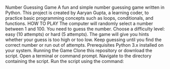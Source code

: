 Number Guessing Game
A fun and simple number guessing game written in Python. This project is created by Aaryan Gupta, a learning coder, to practice basic programming concepts such as loops, conditionals, and functions.
HOW TO PLAY
The computer will randomly select a number between 1 and 100.
You need to guess the number.
Choose a difficulty level: easy (10 attempts) or hard (5 attempts).
The game will give you hints whether your guess is too high or too low.
Keep guessing until you find the correct number or run out of attempts.
Prerequisites
Python 3.x installed on your system.
Running the Game
Clone this repository or download the script.
Open a terminal or command prompt.
Navigate to the directory containing the script.
Run the script using the command:

